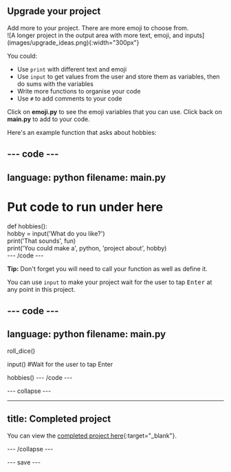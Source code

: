 ## Upgrade your project

<div style="display: flex; flex-wrap: wrap">
<div style="flex-basis: 200px; flex-grow: 1; margin-right: 15px;">
Add more to your project. There are more emoji to choose from.
  </div>
<div>
![A longer project in the output area with more text, emoji, and inputs](images/upgrade_ideas.png){:width="300px"}
</div>
</div>

You could:
+ Use `print` with different text and emoji
+ Use `input` to get values from the user and store them as variables, then do sums with the variables
+ Write more functions to organise your code
+ Use `#` to add comments to your code

Click on **emoji.py** to see the emoji variables that you can use. Click back on **main.py** to add to your code.

Here's an example function that asks about hobbies:

--- code ---
---
language: python
filename: main.py
---
# Put code to run under here
def hobbies():   
  hobby = input('What do you like?')   
  print('That sounds', fun)   
  print('You could make a', python, 'project about', hobby)   
--- /code ---

**Tip:** Don't forget you will need to call your function as well as define it.

You can use `input` to make your project wait for the user to tap <kbd>Enter</kbd> at any point in this project.

--- code ---
---
language: python
filename: main.py
---
roll_dice()

input() #Wait for the user to tap Enter

hobbies()
--- /code ---


--- collapse ---

---
title: Completed project
---

You can view the [completed project here](https://trinket.io/embed/python/a54e164ac2){:target="_blank"}.

--- /collapse ---

--- save ---
